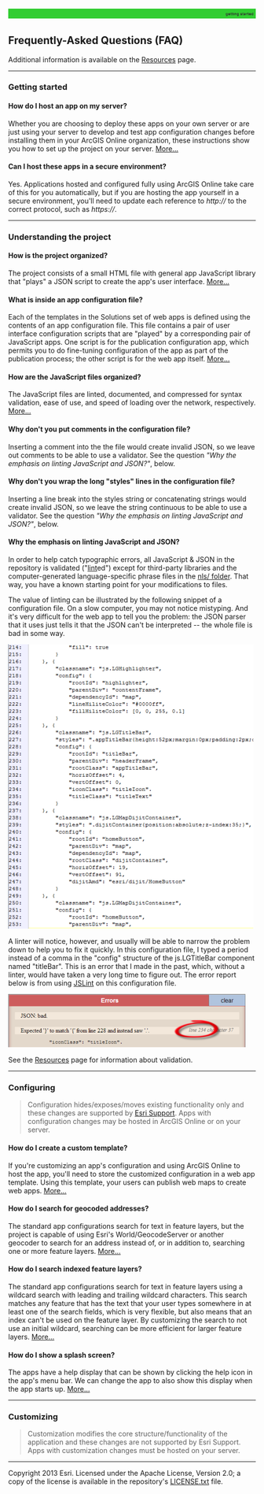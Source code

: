 [host an app on my server]: markdown/HowToHostAppOnYourServer.md
[how the project is organized]: HowProjectIsOrganized.md
[app configuration file]: markdown/UnderstandingConfigurationFile.md
[JavaScript files organized]: markdown/HowJavaScriptFilesAreOrganized.md
[create a custom template]: markdown/HowToCreateCustomTemplate.md
[search for geocoded addresses]: markdown/HowToSearchForGeocodedAddresses.md
[search indexed feature layers]: markdown/HowToSearchIndexedFeatureLayers.md
[show a splash screen]: markdown/HowToShowSplashScreen.md
[sample of invalid JSON]: markdown/images/invalidJSON.png "sample of invalid JSON"
[sample of JSLint check of invalid JSON]: markdown/images/invalidJSONLinted.png "sample of JSLint check of invalid JSON"
[lint]: http://en.wikipedia.org/wiki/Lint_(software)
[JSLint]: http://www.jslint.com/

[nls/ folder]: ../nls/
[Resources]: markdown/Resources.md
[Esri Support]: http://support.esri.com/
[LICENSE.txt]: ../LICENSE.txt

![](markdown/images/gettingStarted.png)

## Frequently-Asked Questions (FAQ)

Additional information is available on the [Resources][] page.


----------
### Getting started

#### How do I host an app on my server?
Whether you are choosing to deploy these apps on your own server or are just using your server to develop and test app configuration changes before installing them in your ArcGIS Online organization, these instructions show you how to set up the project on your server. [More...][host an app on my server]

#### Can I host these apps in a secure environment?
Yes. Applications hosted and configured fully using ArcGIS Online take care of this for you automatically, but if you are hosting the app yourself in a secure environment, you'll need to update each reference to *http://* to the correct protocol, such as *https://*.


----------
### Understanding the project

#### How is the project organized?
The project consists of a small HTML file with general app JavaScript library that "plays" a JSON script to create the app's user interface. [More...][how the project is organized]

#### What is inside an app configuration file?
Each of the templates in the Solutions set of web apps is defined using the contents of an app configuration file. This file contains a pair of user interface configuration scripts that are "played" by a corresponding pair of JavaScript apps. One script is for the publication configuration app, which permits you to do fine-tuning configuration of the app as part of the publication process; the other script is for the web app itself. [More...][app configuration file]

#### How are the JavaScript files organized?
The JavaScript files are linted, documented, and compressed for syntax validation, ease of use, and speed of loading over the network, respectively. [More...][JavaScript files organized]

#### Why don't you put comments in the configuration file?

Inserting a comment into the the file would create invalid JSON, so we leave out comments to be able to use a validator. See the question *"Why the emphasis on linting JavaScript and JSON?"*, below.

#### Why don't you wrap the long "styles" lines in the configuration file?

Inserting a line break into the styles string or concatenating strings would create invalid JSON, so we leave the string continuous to be able to use a validator. See the question *"Why the emphasis on linting JavaScript and JSON?"*, below.

#### Why the emphasis on linting JavaScript and JSON?

In order to help catch typographic errors, all JavaScript & JSON in the repository is validated ("[lint][]ed") except for third-party libraries and the computer-generated language-specific phrase files in the [nls/ folder][]. That way, you have a known starting point for your modifications to files.

The value of linting can be illustrated by the following snippet of a configuration file. On a slow computer, you may not notice mistyping. And it's very difficult for the web app to tell you the problem: the JSON parser that it uses just tells it that the JSON can't be interpreted -- the whole file is bad in some way.

![sample of invalid JSON][]

A linter will notice, however, and usually will be able to narrow the problem down to help you to fix it quickly. In this configuration file, I typed a period instead of a comma in the "config" structure of the js.LGTitleBar component named "titleBar". This is an error that I made in the past, which, without a linter, would have taken a very long time to figure out. The error report below is from using [JSLint][] on this configuration file.

![sample of JSLint check of invalid JSON][]

See the [Resources][] page for information about validation.


----------
### Configuring

> Configuration hides/exposes/moves existing functionality only and these changes are supported by [Esri Support][].
> Apps with configuration changes may be hosted in ArcGIS Online or on your server.

#### How do I create a custom template?
If you're customizing an app's configuration and using ArcGIS Online to host the app, you'll need to store the customized configuration in a web app template. Using this template, your users can publish web  maps to create web apps. [More...][create a custom template]

#### How do I search for geocoded addresses?
The standard app configurations search for text in feature layers, but the project is capable of using Esri's World/GeocodeServer or another geocoder to search for an address instead of, or in addition to, searching one or more feature layers. [More...][search for geocoded addresses]

#### How do I search indexed feature layers?
The standard app configurations search for text in feature layers using a wildcard search with leading and trailing wildcard characters. This search matches any feature that has the text that your user types somewhere in at least one of the search fields, which is very flexible, but also means that an index can't be used on the feature layer. By customizing the search to not use an initial wildcard, searching can be more efficient for larger feature layers. [More...][search indexed feature layers]

#### How do I show a splash screen?
The apps have a help display that can be shown by clicking the help icon in the app's menu bar. We can change the app to also show this display when the app starts up. [More...][show a splash screen]


----------
### Customizing

> Customization modifies the core structure/functionality of the application and these changes are not supported by Esri Support.
> Apps with customization changes must be hosted on your server.


----------
Copyright 2013 Esri. Licensed under the Apache License, Version 2.0; a copy of the license is available in the repository's [LICENSE.txt][] file.
